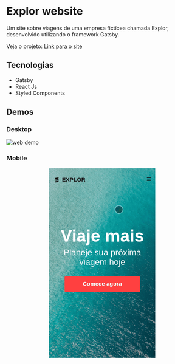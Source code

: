 # Explor website

Um site sobre viagens de uma empresa fictícea chamada Explor, desenvolvido utilizando o framework Gatsby.

Veja o projeto: [Link para o site](https://explor-website-gastby.netlify.app)

## Tecnologias

- Gatsby
- React Js
- Styled Components

## Demos

### Desktop

![web demo](./src/images/explor-website.gif)

### Mobile

<div align="center">

![web demo](./src/images/explor-website-mbl.gif)

</div>
